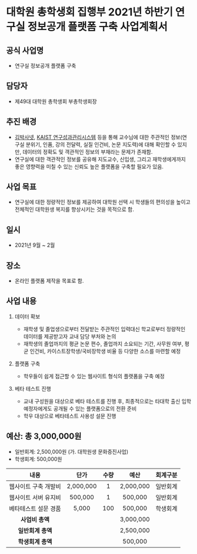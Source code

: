 대학원 총학생회 집행부 2021년 하반기 연구실 정보공개 플랫폼 구축 사업계획서
===

## 공식 사업명
- 연구실 정보공개 플랫폼 구축

## 담당자
- 제49대 대학원 총학생회 부총학생회장

## 추진 배경
- [김박사넷](https://phdkim.net/), [KAIST 연구성과관리시스템](https://rims.kaist.ac.kr) 등을 통해 교수님에 대한 주관적인 정보(연구실 분위기, 인품, 강의 전달력, 실질 인건비, 논문 지도력)에 대해 확인할 수 있지만, 데이터의 정확도 및 객관적인 정보의 부재라는 문제가 존재함. 
- 연구실에 대한 객관적인 정보를 공유해 지도교수, 신입생, 그리고 재학생에게까지 좋은 영향력을 미칠 수 있는 신뢰도 높은 플랫폼을 구축할 필요가 있음. 

## 사업 목표
- 연구실에 대한 정량적인 정보를 제공하여 대학원 선택 시 학생들의 편의성을 높이고 전체적인 대학원생 복지를 향상시키는 것을 목적으로 함.

## 일시
- 2021년 9월 ~ 2월

## 장소
- 온라인 플랫폼 제작을 목표로 함.

## 사업 내용
1. 데이터 확보 
    - 재학생 및 졸업생으로부터 전달받는 주관적인 입력대신 학교로부터 정량적인 데이터를 제공받고자 교내 담당 부처와 논의
    - 재학생의 졸업까지의 평균 논문 편수, 졸업까지 소요되는 기간, 사무원 여부, 평균 인건비, 카이스트장학생/국비장학생 비율 등 다양한 소스를 마련할 예정

2. 플랫폼 구축 
    - 학우들이 쉽게 접근할 수 있는 웹사이트 형식의 플랫폼을 구축 예정 

3. 베타 테스트 진행 
    - 교내 구성원을 대상으로 베타 테스트를 진행 후, 최종적으로는 타대학 출신 입학 예정자에게도 공개될 수 있는 플랫폼으로의 전환 준비 
    - 학우 대상으로 베타테스트 사용성 설문 진행

## 예산: 총 3,000,000원
- 일반회계: 2,500,000원 (가. 대학원생 문화증진사업)
- 학생회계: 500,000원 

| **내용** | **단가** | **수량** | **예산** | **회계구분** |
|:---:|:---:|:---:|:---:|:---:|
| 웹사이트 구축 개발비 | 2,000,000 | 1 | 2,000,000 | 일반회계 |
| 웹사이트 서버 유지비 | 500,000 | 1 | 500,000 | 일반회계 |
| 베타테스트 설문 경품 | 5,000 | 100 | 500,000 | 학생회계 |
| **사업비 총액** |  |  | 3,000,000 | |
| **일반회계 총액** |  |  | 2,500,000 | |
| **학생회계 총액** |  |  | 500,000 | |
